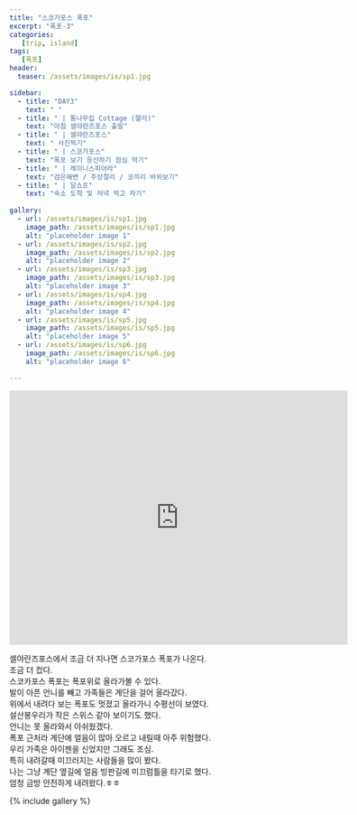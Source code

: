```yaml
---
title: "스코가포스 폭포"
excerpt: "폭포-3"
categories:
   [trip, island]
tags:
   [폭포]
header:
  teaser: /assets/images/is/sp1.jpg

sidebar:
  - title: "DAY3"
    text: " "
  - title: " | 통나무집 Cottage (헬라)"
    text: "아침 셀야란즈포스 출발"
  - title: " | 셀야란즈포스"
    text: " 사진찍기"
  - title: " | 스코가포스"
    text: "폭포 보기 등산하기 점심 먹기"
  - title: " | 레이니스피아라"
    text: "검은해변 / 주상절리 / 코끼리 바위보기"    
  - title: " | 달쇼프"
    text: "숙소 도착 및 저녁 먹고 자기" 
    
gallery:
  - url: /assets/images/is/sp1.jpg
    image_path: /assets/images/is/sp1.jpg
    alt: "placeholder image 1"
  - url: /assets/images/is/sp2.jpg
    image_path: /assets/images/is/sp2.jpg
    alt: "placeholder image 2"
  - url: /assets/images/is/sp3.jpg
    image_path: /assets/images/is/sp3.jpg
    alt: "placeholder image 3"
  - url: /assets/images/is/sp4.jpg
    image_path: /assets/images/is/sp4.jpg
    alt: "placeholder image 4"
  - url: /assets/images/is/sp5.jpg
    image_path: /assets/images/is/sp5.jpg
    alt: "placeholder image 5"
  - url: /assets/images/is/sp6.jpg
    image_path: /assets/images/is/sp6.jpg
    alt: "placeholder image 6"

---
```

<iframe src="https://www.google.com/maps/embed?pb=!1m28!1m12!1m3!1d113663.98742072926!2d-19.89096263948583!3d63.56815153846766!2m3!1f0!2f0!3f0!3m2!1i1024!2i768!4f13.1!4m13!3e0!4m5!1s0x48d71eade8ef2415%3A0xae01e6205209178d!2z7JWE7J207Iqs656A65OcIOyFgOyVvOuegOymiO2PrOyKpA!3m2!1d63.615623199999995!2d-19.9885688!4m5!1s0x48d73b7639a58c15%3A0xf60c71fcdfe7948!2z7JWE7J207Iqs656A65OcIOyKpOy9lOqwgO2PrOyKpA!3m2!1d63.5320523!2d-19.511370499999998!5e0!3m2!1sko!2skr!4v1556871829638!5m2!1sko!2skr" width="600" height="450" frameborder="0" style="border:0" allowfullscreen></iframe>

셀야란즈포스에서 조금 더 지나면 스코가포스 폭포가 나온다.  
조금 더 컸다.  
스코카포스 폭포는 폭포위로 올라가볼 수 있다.  
발이 아픈 언니를 빼고 가족들은 계단을 걸어 올라갔다.  
위에서 내려다 보는 폭포도 멋졌고 올라가니 수평선이 보였다.  
설산봉우리가 작은 스위스 같아 보이기도 했다.  
언니는 못 올라와서 아쉬웠겠다.  
폭포 근처라 계단에 얼음이 많아 오르고 내릴때 아주 위험했다.  
우리 가족은 아이젠을 신었지만 그래도 조심.  
특히 내려갈때 미끄러지는 사람들을 많이 봤다.  
나는 그냥 계단 옆길에 얼음 빙판길에 미끄럼틀을 타기로 했다.  
엄청 금방 안전하게 내려왔다.ㅎㅎ  


{% include gallery  %}
